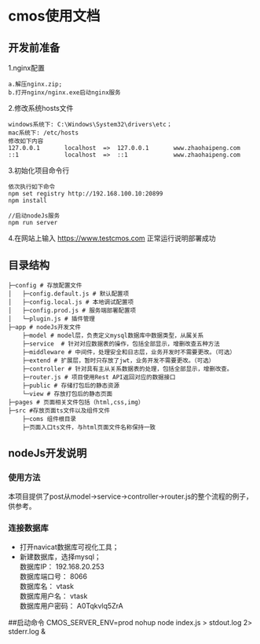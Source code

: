 # cmos使用文档

## 开发前准备
1.nginx配置   
````
a.解压nginx.zip;
b.打开nginx/nginx.exe启动nginx服务
````
2.修改系统hosts文件
````
windows系统下: C:\Windows\System32\drivers\etc；
mac系统下: /etc/hosts
修改如下内容
127.0.0.1       localhost  =>  127.0.0.1       www.zhaohaipeng.com
::1             localhost  =>  ::1             www.zhaohaipeng.com
````
3.初始化项目命令行

````
依次执行如下命令
npm set registry http://192.168.100.10:20899
npm install 

//启动nodeJs服务
npm run server
````
4.在网站上输入 https://www.testcmos.com 正常运行说明部署成功

## 目录结构
````
├─config # 存放配置文件
│   ├─config.default.js # 默认配置项
│   ├─config.local.js # 本地调试配置项
│   ├─config.prod.js # 服务端部署配置项
│   └─plugin.js # 插件管理
├─app # nodeJs开发文件
    ├─model # model层，负责定义mysql数据库中数据类型，从属关系 
    ├─service  # 针对对应数据表的操作，包括全部显示，增删改查五种方法
    ├─middleware # 中间件，处理安全和日志层，业务开发时不需要更改。（可选） 
    ├─extend # 扩展层，暂时只存放了jwt，业务开发不需要更改。（可选）
    ├─controller # 针对具有主从关系数据表的处理，包括全部显示，增删改查。 
    ├─router.js # 项目使用Rest API返回对应的数据接口 
    ├─public # 存储打包后的静态资源
    └─view # 存放打包后的静态页面
├─pages # 页面相关文件包括（html,css,img）
├─src #存放页面ts文件以及组件文件
	├─coms 组件根目录
    ├─页面入口ts文件，与html页面文件名称保持一致
````

## nodeJs开发说明
### 使用方法
本项目提供了post从model->service->controller->router.js的整个流程的例子，供参考。

### 连接数据库
- 打开navicat数据库可视化工具；
- 新建数据库，选择mysql；    
数据库IP：		192.168.20.253  
数据库端口号：	8066    
数据库名：		vtask  
数据库用户名：	vtask   
数据库用户密码：  A0Tqkvlq5ZrA
  
##启动命令
CMOS_SERVER_ENV=prod nohup node index.js > stdout.log 2> stderr.log &